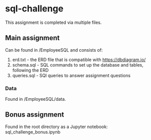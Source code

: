 # sql-challenge
This assignment is completed via multiple files.

## Main assignment
Can be found in /EmployeeSQL and consists of:
1. erd.txt - the ERD file that is compatible with https://dbdiagram.io/
1. schema.sql - SQL commands to set up the database and tables, following the ERD
1. queries.sql - SQl queries to answer assignment questions

### Data
Found in /EmployeeSQL/data.

## Bonus assignment
Found in the root directory as a Jupyter notebook: sql_challenge_bonus.ipynb
